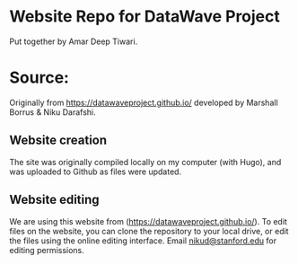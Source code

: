 # Website Repo for DataWave Project
Put together by Amar Deep Tiwari.


# Source: 
Originally from https://datawaveproject.github.io/ developed by Marshall Borrus & Niku Darafshi.

## Website creation

The site was originally compiled locally on my computer (with Hugo), and was uploaded to Github as files were updated. 

## Website editing

We are using this website from (https://datawaveproject.github.io/). To edit files on the website, you can clone the repository to your local drive, or edit the files using the online editing interface. Email nikud@stanford.edu for editing permissions. 


